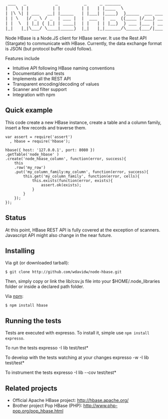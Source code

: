 
<pre style="font-family:courier">
 ___   _           _          _     _ ______                   
|   \ | |         | |        | |   | |____  \                  
| |\ \| | ___   __| |_____   | |___| |____)  )_____  ___ _____ 
| | \   |/ _ \ / _  | ___ |  |  ___  |  __  ((____ |/___) ___ |
| |  \  | |_| ( |_| | ____|  | |   | | |__)  ) ___ |___ | ____|
|_|   |_|\___/ \____|_____)  |_|   |_|______/\_____(___/|_____)
</pre>

Node HBase is a Node.JS client for HBase server. It use the Rest API (Stargate) to communicate with HBase. Currently, the data exchange format is JSON (but protocol buffer could follow).

Features include
-   Intuitive API following HBase naming conventions
-   Documentation and tests
-   Implements all the REST API
-   Transparent encoding/decoding of values
-   Scanner and filter support
-   Integration with npm

Quick example
-------------

This code create a new HBase instance, create a table and a column family, insert a few records and traverse them.

	var assert = require('assert')
	  , hbase = require('hbase');
	
	hbase({ host: '127.0.0.1', port: 8080 })
	.getTable('node_hbase' )
	.create('node_hbase_column', function(error, success){
		this
		.row('my_row')
		.put('my_column_family:my_column', function(error, success){
			this.get('my_column_family', function(error, cells){
				this.exists(function(error, exists){
					assert.ok(exists);
				}
			}
		});
	});

Status
------

At this point, HBase REST API is fully covered at the exception of scanners. Javascript API might also change in the near future.

Installing
----------

Via git (or downloaded tarball):

    $ git clone http://github.com/wdavidw/node-hbase.git

Then, simply copy or link the lib/csv.js file into your $HOME/.node_libraries folder or inside a declared path folder.

Via [npm](http://github.com/isaacs/npm):

    $ npm install hbase

Running the tests
-----------------

Tests are executed with expresso. To install it, simple use `npm install expresso`.

To run the tests
	expresso -I lib test/test*

To develop with the tests watching at your changes
	expresso -w -I lib test/test*

To instrument the tests
	expresso -I lib --cov test/test*



Related projects
----------------

*   Official Apache HBase project: <http://hbase.apache.org/>
*   Brother project Pop HBase (PHP): <http://www.php-pop.org/pop_hbase.html>